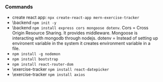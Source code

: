 ### Commands

- create react app: `npx create-react-app mern-exercise-tracker`
- \backend `npm init -y`
- \backend `npm install express cors mongoose dotenv`. Cors = Cross Origin Resource Sharing. It provides middleware. Mongoose is interacting with mongodb through nodejs. dotenv = Instead of setting up environent variable in the system it creates environment variable in a file.
- `npm install -g nodemon`
- `npm install bootstrap`
- `npm install react-router-dom`
- \exercise-tracker `npm install react-datepicker`
- \exercise-tracker `npm install axios`
